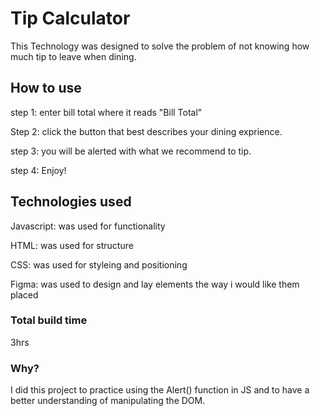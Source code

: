 # Tip Calculator 

This Technology was designed to solve the problem of not knowing how much tip to leave when dining. 

## How to use

step 1: enter bill total where it reads "Bill Total"

Step 2: click the button that best describes your dining exprience.

step 3: you will be alerted with what we recommend to tip. 

step 4: Enjoy!


## Technologies used 

Javascript: was used for functionality 

HTML: was used for structure 

CSS: was used for styleing and positioning 

Figma: was used to design and lay elements the way i would like them placed 



### Total build time

 3hrs 

### Why?

I did this project to practice using the Alert() function in JS and to have a better understanding of manipulating the DOM. 

